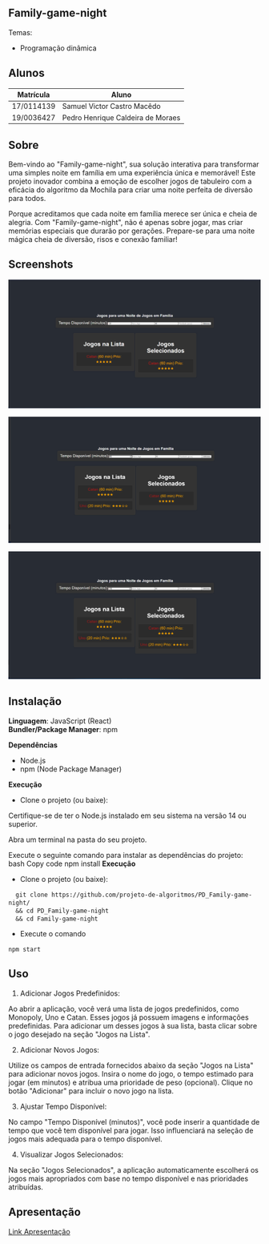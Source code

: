 ## Family-game-night

Temas:
 - Programação dinâmica


## Alunos
|Matrícula | Aluno |
| -- | -- |
| 17/0114139  |  Samuel Victor Castro Macêdo |
| 19/0036427  |  Pedro Henrique Caldeira de Moraes|

## Sobre 

Bem-vindo ao "Family-game-night", sua solução interativa para transformar uma simples noite em família em uma experiência única e memorável! Este projeto inovador combina a emoção de escolher jogos de tabuleiro com a eficácia do algoritmo da Mochila para criar uma noite perfeita de diversão para todos.

Porque acreditamos que cada noite em família merece ser única e cheia de alegria. Com "Family-game-night", não é apenas sobre jogar, mas criar memórias especiais que durarão por gerações. Prepare-se para uma noite mágica cheia de diversão, risos e conexão familiar!


## Screenshots
![image](imagens/image1.png)

![image](imagens/image2.png)

![image](imagens/image3.png)





## Instalação

**Linguagem**: JavaScript (React)<br>
**Bundler/Package Manager**: npm<br>

**Dependências**
 
 - Node.js
- npm (Node Package Manager)

**Execução**
- Clone o projeto (ou baixe):

Certifique-se de ter o Node.js instalado em seu sistema na versão 14 ou superior.

Abra um terminal na pasta do seu projeto.

Execute o seguinte comando para instalar as dependências do projeto:
bash
Copy code
npm install
**Execução**
- Clone o projeto (ou baixe):
  


``` shell
  git clone https://github.com/projeto-de-algoritmos/PD_Family-game-night/
  && cd PD_Family-game-night
  && cd Family-game-night
```   
 
 - Execute o comando
 ```  shell
npm start
```   
    
    
## Uso 
1. Adicionar Jogos Predefinidos:

Ao abrir a aplicação, você verá uma lista de jogos predefinidos, como Monopoly, Uno e Catan.
Esses jogos já possuem imagens e informações predefinidas.
Para adicionar um desses jogos à sua lista, basta clicar sobre o jogo desejado na seção "Jogos na Lista".

2. Adicionar Novos Jogos:

Utilize os campos de entrada fornecidos abaixo da seção "Jogos na Lista" para adicionar novos jogos.
Insira o nome do jogo, o tempo estimado para jogar (em minutos) e atribua uma prioridade de peso (opcional).
Clique no botão "Adicionar" para incluir o novo jogo na lista.

3. Ajustar Tempo Disponível:

No campo "Tempo Disponível (minutos)", você pode inserir a quantidade de tempo que você tem disponível para jogar.
Isso influenciará na seleção de jogos mais adequada para o tempo disponível.

4. Visualizar Jogos Selecionados:

Na seção "Jogos Selecionados", a aplicação automaticamente escolherá os jogos mais apropriados com base no tempo disponível e nas prioridades atribuídas.






## Apresentação
[Link Apresentação]()